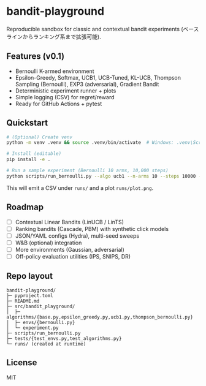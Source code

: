 # bandit-playground

Reproducible sandbox for classic and contextual bandit experiments (ベースラインからランキング系まで拡張可能).

## Features (v0.1)
- Bernoulli K-armed environment
- Epsilon-Greedy, Softmax, UCB1, UCB-Tuned, KL-UCB, Thompson Sampling (Bernoulli), EXP3 (adversarial), Gradient Bandit
- Deterministic experiment runner + plots
- Simple logging (CSV) for regret/reward
- Ready for GitHub Actions + pytest

## Quickstart
```bash
# (Optional) Create venv
python -m venv .venv && source .venv/bin/activate  # Windows: .venv\Scripts\activate

# Install (editable)
pip install -e .

# Run a sample experiment (Bernoulli 10 arms, 10,000 steps)
python scripts/run_bernoulli.py --algo ucb1 --n-arms 10 --steps 10000 --seed 42
```

This will emit a CSV under `runs/` and a plot `runs/plot.png`.

## Roadmap
- [ ] Contextual Linear Bandits (LinUCB / LinTS)
- [ ] Ranking bandits (Cascade, PBM) with synthetic click models
- [ ] JSON/YAML configs (Hydra), multi-seed sweeps
- [ ] W&B (optional) integration
- [ ] More environments (Gaussian, adversarial)
- [ ] Off-policy evaluation utilities (IPS, SNIPS, DR)

## Repo layout
```
bandit-playground/
├─ pyproject.toml
├─ README.md
├─ src/bandit_playground/
│  ├─ algorithms/{base.py,epsilon_greedy.py,ucb1.py,thompson_bernoulli.py}
│  ├─ envs/{bernoulli.py}
│  └─ experiment.py
├─ scripts/run_bernoulli.py
├─ tests/{test_envs.py,test_algorithms.py}
└─ runs/ (created at runtime)
```

## License
MIT
